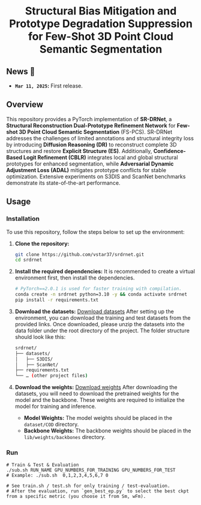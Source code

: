 <h1 align="center">Structural Bias Mitigation and Prototype Degradation Suppression for Few-Shot 3D Point Cloud Semantic Segmentation</h1>


## News :newspaper:
* **`Mar 11, 2025`:** First release.

## Overview  
This repository provides a PyTorch implementation of **SR-DRNet**, a **Structural Reconstruction Dual-Prototype Refinement Network** for **Few-shot 3D Point Cloud Semantic Segmentation** (FS-PCS). SR-DRNet addresses the challenges of limited annotations and structural integrity loss by introducing **Diffusion Reasoning (DR)** to reconstruct complete 3D structures and restore **Explicit Structure (ES)**. Additionally, **Confidence-Based Logit Refinement (CBLR)** integrates local and global structural prototypes for enhanced segmentation, while **Adversarial Dynamic Adjustment Loss (ADAL)** mitigates prototype conflicts for stable optimization. Extensive experiments on S3DIS and ScanNet benchmarks demonstrate its state-of-the-art performance.

## Usage

### Installation
To use this repository, follow the steps below to set up the environment:

1. **Clone the repository:**
   ```bash
   git clone https://github.com/vstar37/srdrnet.git
   cd srdrnet

2.	**Install the required dependencies:**
    It is recommended to create a virtual environment first, then install the dependencies.
    ```bash
    # PyTorch==2.0.1 is used for faster training with compilation.
    conda create -n srdrnet python=3.10 -y && conda activate srdrnet
    pip install -r requirements.txt

3. **Download the datasets:**
   [Download datasets](https://drive.google.com/drive/folders/1ehBdZcQWRVshFxR2u7-E1Uv-fwhkdOiE?usp=drive_link)
    After setting up the environment, you can download the training and test datasets from the provided links. Once downloaded, please unzip the datasets into the data folder under the root directory of the project. The folder structure should look like this:
   ```bash
   srdrnet/
   ├── datasets/
   │   ├── S3DIS/
   │   ├── ScanNet/
   ├── requirements.txt
   └── … (other project files)
4. **Download the weights:**
   [Download weights](https://drive.google.com/drive/folders/1ehBdZcQWRVshFxR2u7-E1Uv-fwhkdOiE?usp=drive_link)
   After downloading the datasets, you will need to download the pretrained weights for the model and the backbone. These weights are required to initialize the model for training and inference.

   - **Model Weights:** The model weights should be placed in the `dataset/COD` directory.
   - **Backbone Weights:** The backbone weights should be placed in the `lib/weights/backbones` directory.

### Run
```shell
# Train & Test & Evaluation
./sub.sh RUN_NAME GPU_NUMBERS_FOR_TRAINING GPU_NUMBERS_FOR_TEST
# Example: ./sub.sh  0,1,2,3,4,5,6,7 0

# See train.sh / test.sh for only training / test-evaluation.
# After the evaluation, run `gen_best_ep.py` to select the best ckpt from a specific metric (you choose it from Sm, wFm).
```




   
